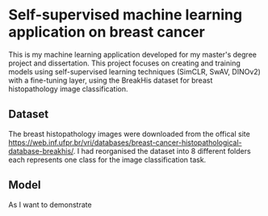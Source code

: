 # Self-supervised machine learning application on breast cancer
This is my machine learning application developed for my master's degree project and dissertation. This project focuses on creating and training models using self-supervised learning techniques (SimCLR, SwAV, DINOv2) with a fine-tuning layer, using the BreakHis dataset for breast histopathology image classification.

## Dataset
The breast histopathology images were downloaded from the offical site https://web.inf.ufpr.br/vri/databases/breast-cancer-histopathological-database-breakhis/.
I had reorganised the dataset into 8 different folders each represents one class for the image classification task.

## Model
As I want to demonstrate
